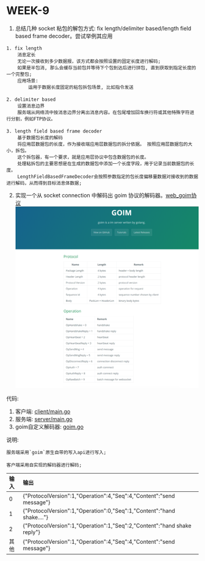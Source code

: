 # WEEK-9

1. 总结几种 socket 粘包的解包方式: fix length/delimiter based/length field based frame decoder。尝试举例其应用
```text
1. fix length
    消息定长
    无论一次接收到多少数据报，该方式都会按照设置的固定长度进行解码; 
    如果是半包消, 那么会缓存当前包并等待下个包到达后进行拼包, 直到获取到指定长度的一个完整包;
    应用场景:
        运用于数据长度固定的粘包拆包场景, 比如指令发送
    
2. delimiter based
    设置消息边界
    服务端从网络流中按消息边界分离出消息内容。在包尾增加回车换行符或其他特殊字符进行分割，例如FTP协议。

3. length field based frame decoder
    基于数据包长度的解码
    将应用层数据包的长度，作为接收端应用层数据包的拆分依据。 按照应用层数据包的大小，拆包。 
    这个拆包器，有一个要求，就是应用层协议中包含数据包的长度。
    处理粘拆包的主要思想是在生成的数据包中添加一个长度字段，用于记录当前数据包的长度。 
    LengthFieldBasedFrameDecoder会按照参数指定的包长度偏移量数据对接收到的数据进行解码，从而得到目标消息体数据;
```

2. 实现一个从 socket connection 中解码出 goim 协议的解码器。[web_goim协议](https://goim.io/docs/protocol.html)
![goim协议](./img/goim_protocol.png)

代码:
1. 客户端: [client/main.go](./cmd/client/main.go)
2. 服务端: [server/main.go](./cmd/server/main.go)
3. goim自定义解码器: [goim.go](./goim.go)

说明:

    服务端采用`goim`原生自带的写入api进行写入;

    客户端采用自实现的解码器进行解码;


| 输入 | 输出 |
|:---|:---|
|0|{"ProtocolVersion":1,"Operation":4,"Seq":4,"Content":"send message"}|
|1|{"ProtocolVersion":1,"Operation":0,"Seq":1,"Content":"hand shake...."}|
|2|{"ProtocolVersion":1,"Operation":1,"Seq":2,"Content":"hand shake reply"}|
|其他|{"ProtocolVersion":1,"Operation":4,"Seq":4,"Content":"send message"}|
